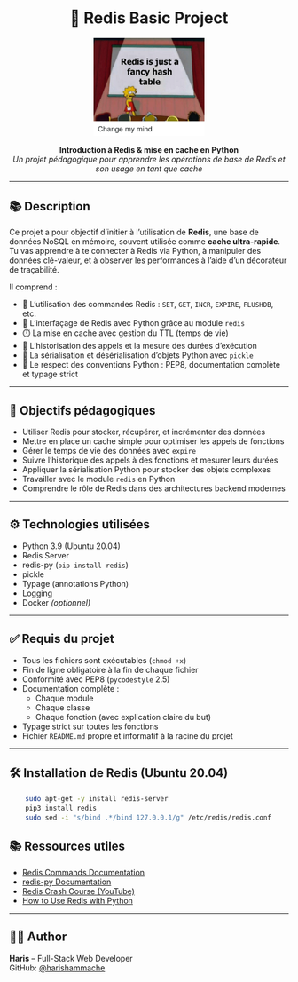<h1 align="center">🧠 Redis Basic Project</h1>

<div align="center">
    <img src="img/img.png" alt="Redis Logo" width="200">
</div>

<p align="center">
    <strong>Introduction à Redis & mise en cache en Python</strong><br>
    <em>Un projet pédagogique pour apprendre les opérations de base de Redis et son usage en tant que cache</em>
</p>

---

## 📚 Description

Ce projet a pour objectif d’initier à l’utilisation de **Redis**, une base de données NoSQL en mémoire, souvent utilisée comme **cache ultra-rapide**.  
Tu vas apprendre à te connecter à Redis via Python, à manipuler des données clé-valeur, et à observer les performances à l’aide d’un décorateur de traçabilité.

Il comprend :

- 🔁 L’utilisation des commandes Redis : `SET`, `GET`, `INCR`, `EXPIRE`, `FLUSHDB`, etc.
- 🔌 L’interfaçage de Redis avec Python grâce au module `redis`
- ⏱️ La mise en cache avec gestion du TTL (temps de vie)
- 🧠 L’historisation des appels et la mesure des durées d’exécution
- 🧪 La sérialisation et désérialisation d’objets Python avec `pickle`
- 📜 Le respect des conventions Python : PEP8, documentation complète et typage strict

---

## 🧠 Objectifs pédagogiques

- Utiliser Redis pour stocker, récupérer, et incrémenter des données
- Mettre en place un cache simple pour optimiser les appels de fonctions
- Gérer le temps de vie des données avec `expire`
- Suivre l’historique des appels à des fonctions et mesurer leurs durées
- Appliquer la sérialisation Python pour stocker des objets complexes
- Travailler avec le module `redis` en Python
- Comprendre le rôle de Redis dans des architectures backend modernes

---

## ⚙️ Technologies utilisées

- Python 3.9 (Ubuntu 20.04)
- Redis Server
- redis-py (`pip install redis`)
- pickle
- Typage (annotations Python)
- Logging
- Docker *(optionnel)*

---

## ✅ Requis du projet

- Tous les fichiers sont exécutables (`chmod +x`)
- Fin de ligne obligatoire à la fin de chaque fichier
- Conformité avec PEP8 (`pycodestyle` 2.5)
- Documentation complète :
  - Chaque module
  - Chaque classe
  - Chaque fonction (avec explication claire du but)
- Typage strict sur toutes les fonctions
- Fichier `README.md` propre et informatif à la racine du projet

---

## 🛠️ Installation de Redis (Ubuntu 20.04)

```bash
    sudo apt-get -y install redis-server
    pip3 install redis
    sudo sed -i "s/bind .*/bind 127.0.0.1/g" /etc/redis/redis.conf
```

## 📚 Ressources utiles

- [Redis Commands Documentation](https://redis.io/commands/)
- [redis-py Documentation](https://pypi.org/project/redis/)
- [Redis Crash Course (YouTube)](https://www.youtube.com/watch?v=Hbt56gFj998)
- [How to Use Redis with Python](https://realpython.com/python-redis/)

---

## 👨‍💻 Author

**Haris** – Full-Stack Web Developer  
GitHub: [@harishammache](https://github.com/harishammache)
